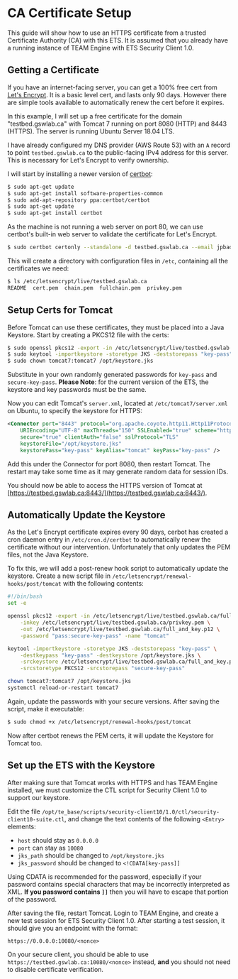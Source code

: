 # CA Certificate Setup

This guide will show how to use an HTTPS certificate from a trusted
Certificate Authority (CA) with this ETS. It is assumed that you already 
have a running instance of TEAM Engine with ETS Security Client 1.0.

## Getting a Certificate

If you have an internet-facing server, you can get a 100% free cert from
[Let's Encrypt][LE]. It is a basic level cert, and lasts only 90 days. However
there are simple tools available to automatically renew the cert before
it expires.

In this example, I will set up a free certificate for the domain
"testbed.gswlab.ca" with Tomcat 7 running on port 8080 (HTTP) and 8443 
(HTTPS). The server is running Ubuntu Server 18.04 LTS.

I have already configured my DNS provider (AWS Route 53) with an `A` record
to point `testbed.gswlab.ca` to the public-facing IPv4 address for this
server. This is necessary for Let's Encrypt to verify ownership.

I will start by installing a newer version of [certbot][]:

```sh
$ sudo apt-get update
$ sudo apt-get install software-properties-common
$ sudo add-apt-repository ppa:certbot/certbot
$ sudo apt-get update
$ sudo apt-get install certbot
```

As the machine is not running a web server on port 80, we can use certbot's
built-in web server to validate the certificate for Let's Encrypt.

```sh
$ sudo certbot certonly --standalone -d testbed.gswlab.ca --email jpbadger@ucalgary.ca --agree-tos --no-eff-email
```

This will create a directory with configuration files in `/etc`, containing
all the certificates we need:

```sh
$ ls /etc/letsencrypt/live/testbed.gswlab.ca
README  cert.pem  chain.pem  fullchain.pem  privkey.pem
```

[certbot]: https://certbot.eff.org
[LE]: https://letsencrypt.org

## Setup Certs for Tomcat

Before Tomcat can use these certificates, they must be placed into a
Java Keystore. Start by creating a PKCS12 file with the certs:

```sh
$ sudo openssl pkcs12 -export -in /etc/letsencrypt/live/testbed.gswlab.ca/fullchain.pem -inkey /etc/letsencrypt/live/testbed.gswlab.ca/privkey.pem -out /etc/letsencrypt/live/testbed.gswlab.ca/full_and_key.p12 -password "pass:secure-key-pass" -name "tomcat"
$ sudo keytool -importkeystore -storetype JKS -deststorepass "key-pass" -destkeypass "key-pass" -destkeystore /opt/keystore.jks -srckeystore /etc/letsencrypt/live/testbed.gswlab.ca/full_and_key.p12 -srcstoretype PKCS12 -srcstorepass "secure-key-pass"
$ sudo chown tomcat7:tomcat7 /opt/keystore.jks
```

Substitute in your own randomly generated passwords for `key-pass` and 
`secure-key-pass`. **Please Note**: for the current version of the ETS, 
the keystore and key passwords must be the same.

Now you can edit Tomcat's `server.xml`, located at 
`/etc/tomcat7/server.xml` on Ubuntu, to specify the keystore for HTTPS:

```xml
<Connector port="8443" protocol="org.apache.coyote.http11.Http11Protocol" 
	URIEncoding="UTF-8" maxThreads="150" SSLEnabled="true" scheme="https" 
	secure="true" clientAuth="false" sslProtocol="TLS" 
	keystoreFile="/opt/keystore.jks" 
	keystorePass="key-pass" keyAlias="tomcat" keyPass="key-pass" />
```

Add this under the Connector for port 8080, then restart Tomcat. The
restart may take some time as it may generate random data for session
IDs.

You should now be able to access the HTTPS version of Tomcat at
[https://testbed.gswlab.ca:8443/](https://testbed.gswlab.ca:8443/).

## Automatically Update the Keystore

As the Let's Encrypt certificate expires every 90 days, cerbot has created
a cron daemon entry in `/etc/cron.d/certbot` to automatically renew the
certificate without our intervention. Unfortunately that only updates
the PEM files, not the Java Keystore.

To fix this, we will add a post-renew hook script to automatically
update the keystore. Create a new script file in 
`/etc/letsencrypt/renewal-hooks/post/tomcat` with the following contents:

```sh
#!/bin/bash
set -e

openssl pkcs12 -export -in /etc/letsencrypt/live/testbed.gswlab.ca/fullchain.pem \
	-inkey /etc/letsencrypt/live/testbed.gswlab.ca/privkey.pem \
	-out /etc/letsencrypt/live/testbed.gswlab.ca/full_and_key.p12 \
	-password "pass:secure-key-pass" -name "tomcat"

keytool -importkeystore -storetype JKS -deststorepass "key-pass" \
	-destkeypass "key-pass" -destkeystore /opt/keystore.jks \
	-srckeystore /etc/letsencrypt/live/testbed.gswlab.ca/full_and_key.p12 \
	-srcstoretype PKCS12 -srcstorepass "secure-key-pass"

chown tomcat7:tomcat7 /opt/keystore.jks
systemctl reload-or-restart tomcat7
```

Again, update the passwords with your secure versions. After saving the
script, make it executable:

```sh
$ sudo chmod +x /etc/letsencrypt/renewal-hooks/post/tomcat
```

Now after certbot renews the PEM certs, it will update the Keystore for
Tomcat too.

## Set up the ETS with the Keystore

After making sure that Tomcat works with HTTPS and has TEAM Engine 
installed, we must customize the CTL script for Security Client 1.0 to
support our keystore.

Edit the file `/opt/te_base/scripts/security-client10/1.0/ctl/security-client10-suite.ctl`,
and change the text contents of the following `<Entry>` elements:

* `host` should stay as `0.0.0.0`
* `port` can stay as `10080`
* `jks_path` should be changed to `/opt/keystore.jks`
* `jks_password` should be changed to `<!CDATA[key-pass]]`

Using CDATA is recommended for the password, especially if your password
contains special characters that may be incorrectly interpreted as XML.
**If you password contains `]]`** then you will have to escape that portion
of the password.

After saving the file, restart Tomcat. Login to TEAM Engine, and create
a new test session for ETS Security Client 1.0. After starting a test
session, it should give you an endpoint with the format:

`https://0.0.0.0:10080/<nonce>`

On your secure client, you should be able to use 
`https://testbed.gswlab.ca:10080/<nonce>` instead, **and** you should
not need to disable certificate verification.
